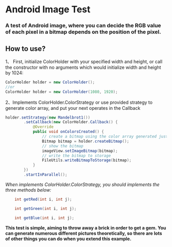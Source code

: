 # Android Image Test

### A test of Android image, where you can decide the RGB value of each pixel in a bitmap depends on the position of the pixel.

## How to use?

1、 First, initialize ColorHolder with your specified width and height, or call the constructor with no arguments which would initialize width and height by 1024:

```java
ColorHolder holder = new ColorHolder();
//or
ColorHolder holder = new ColorHolder(1080, 1920);
```

2、Implements ColorHolder.ColorStrategy or use provided strategy to generate color array, and put your next operates in the Callback

```java
holder.setStrategy(new Mandelbrot1())
        .setCallback(new ColorHolder.Callback() {
            @Override
            public void onColorsCreated() {
                // create a bitmap using the color array generated just now
                Bitmap bitmap = holder.createBitmap();
                // show the bitmap
                imageView.setImageBitmap(bitmap);
                // write the bitmap to storage
                FileUtils.writeBitmapToStorage(bitmap);
            }
        })
        .startInParallel();
```

*When implements ColorHolder.ColorStrategy, you should implements the three methods below:*

```java
    int getRed(int i, int j);

    int getGreen(int i, int j);

    int getBlue(int i, int j);
```

**This test is simple, aiming to throw away a brick in order to get a gem. You can generate numerous different pictures theoretically, so there are lots of other things you can do when you extend this example.**
